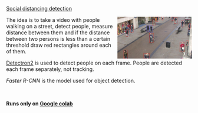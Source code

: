[Social distancing detection](https://www.analyticsvidhya.com/blog/2020/05/social-distancing-detection-tool-deep-learning/)

<img src="./images/distancing.png" width="40%" align="right">

The idea is to take a video with people walking on a street, detect people, measure distance between them and if the distance between two persons is less than a certain threshold draw red rectangles around each of them.

[Detectron2](https://github.com/facebookresearch/detectron2) is used to detect people on each frame. People are detected each frame separately, not tracking.

_Faster R-CNN_ is the model used for object detection.

<br/>

**Runs only on [Google colab](https://colab.research.google.com/)**
